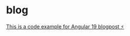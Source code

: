 # blog
[This is a code example for Angular 19 blogpost ⚡️](https://www.katesky.com/2024/12/07/harnessing-angular-19s-resource-api-a-declarative-approach-to-data-management/)
